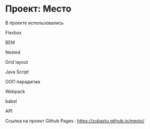 # Проект: Место
В проекте использовались

Flexbox

BEM

Nested

Grid layout

Java Script

ООП парадигма

Webpack

babel

API

Ссылка на проект Github Pages : https://zubastu.github.io/mesto/
